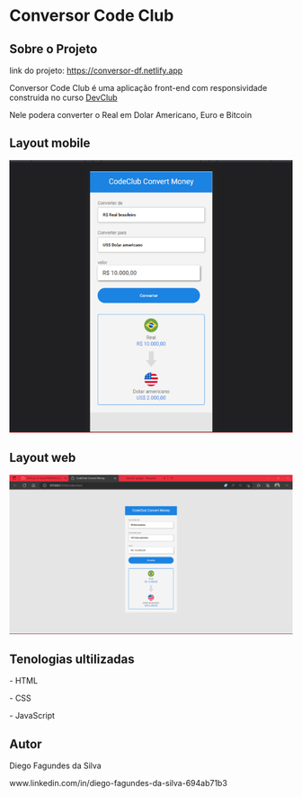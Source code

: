 # Conversor Code Club
## Sobre o Projeto

link do projeto: https://conversor-df.netlify.app

Conversor Code Club é uma aplicação front-end com responsividade construida no curso [DevClub](https://plataforma.devclub.com.br/auth/login?redirect=/area/produto/item/257041)
 
 Nele podera converter o Real em Dolar Americano, Euro e Bitcoin 

## Layout mobile
<img src="https://github.com/DiegoSilva1919/Conversor/blob/master/assets/Captura%20de%20tela%202022-12-02%20164925.png?raw=true"/>

## Layout web
<img src="https://github.com/DiegoSilva1919/Conversor/blob/master/assets/Captura%20de%20tela%202022-12-02%20165320.png?raw=true"/>

<h2> Tenologias ultilizadas </h2>
<p>- HTML </p>
<p>- CSS </p>
<p>- JavaScript </p>

<h2> Autor </h2>
<p>Diego Fagundes da Silva</p>
www.linkedin.com/in/diego-fagundes-da-silva-694ab71b3
